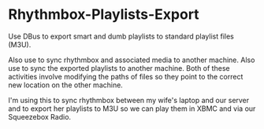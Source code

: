 Rhythmbox-Playlists-Export
==========================

Use DBus to export smart and dumb playlists to standard playlist files (M3U).

Also use to sync rhythmbox and associated media to another machine.
Also use to sync the exported playlists to another machine.
Both of these activities involve modifying the paths of files so they point to the correct new location on the other machine.

I'm using this to sync rhythmbox between my wife's laptop and our server and to export her playlists to M3U so we can play them in XBMC and via our Squeezebox Radio.


